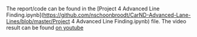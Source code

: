 The report/code can be found in the [Project 4 Advanced Line Finding.ipynb](https://github.com/nschoonbroodt/CarND-Advanced-Lane-Lines/blob/master/Project 4 Advanced Line Finding.ipynb) file. The video result can be found [on youtube](https://www.youtube.com/watch?v=PSxkqrXGtiI)

